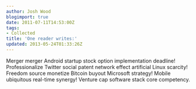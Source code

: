 ```yaml
---
author: Josh Wood
blogimport: true
date: 2011-07-11T14:53:00Z
tags:
- Collected
title: 'One reader writes:'
updated: 2013-05-24T01:33:26Z
---
```


Merger merger Android startup stock option implementation deadline! Professionalize Twitter social patent network effect artificial Linux scarcity! Freedom source monetize Bitcoin buyout Microsoft strategy! Mobile ubiquitous real-time synergy! Venture cap software stack core competency.
